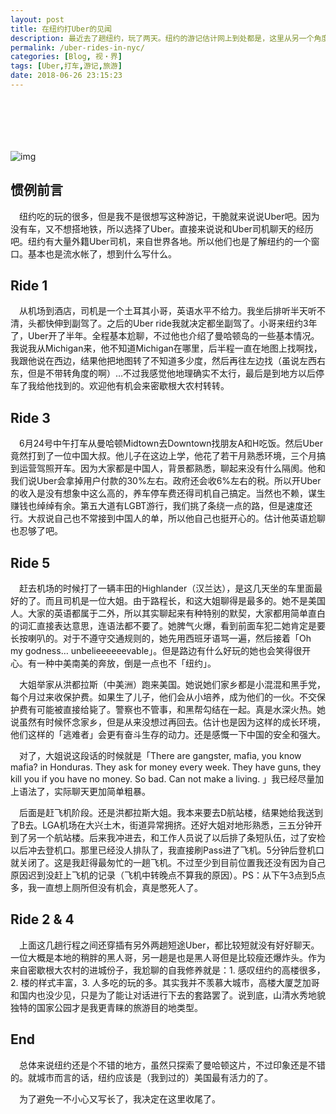 ```yaml
---
layout: post
title: 在纽约打Uber的见闻
description: 最近去了趟纽约，玩了两天。纽约的游记估计网上到处都是，这里从另一个角度写写游记吧。
permalink: /uber-rides-in-nyc/
categories: [Blog, 视・界]
tags: [Uber,打车,游记,旅游]
date: 2018-06-26 23:15:23 
---
```


# 　

![img]({{site.img-hosting}}/Pic4Post/uber-rides-in-nyc/nyc_prarade.jpg "NYC Parade")

## 惯例前言

　纽约吃的玩的很多，但是我不是很想写这种游记，干脆就来说说Uber吧。因为没有车，又不想搭地铁，所以选择了Uber。直接来说说和Uber司机聊天的经历吧。纽约有大量外籍Uber司机，来自世界各地。所以他们也是了解纽约的一个窗口。基本也是流水帐了，想到什么写什么。

## Ride 1

　从机场到酒店，司机是一个土耳其小哥，英语水平不给力。我坐后排听半天听不清，头都快伸到副驾了。之后的Uber ride我就决定都坐副驾了。小哥来纽约3年了，Uber开了半年。全程基本尬聊，不过他也介绍了曼哈顿岛的一些基本情况。我说我从Michigan来，他不知道Michigan在哪里，后半程一直在地图上找啊找，我跟他说在西边，结果他把地图转了不知道多少度，然后再往左边找（虽说左西右东，但是不带转角度的啊）…不过我感觉他地理确实不太行，最后是到地方以后停车了我给他找到的。欢迎他有机会来密歇根大农村转转。

## Ride 3

　6月24号中午打车从曼哈顿Midtown去Downtown找朋友A和H吃饭。然后Uber竟然打到了一位中国大叔。他儿子在这边上学，他花了若干月熟悉环境，三个月搞到运营驾照开车。因为大家都是中国人，背景都熟悉，聊起来没有什么隔阂。他和我们说Uber会拿掉用户付款的30%左右。政府还会收6%左右的税。所以开Uber的收入是没有想象中这么高的，养车停车费还得司机自己搞定。当然也不赖，谋生赚钱也绰绰有余。第五大道有LGBT游行，我们挑了条绕一点的路，但是速度还行。大叔说自己也不常接到中国人的单，所以他自己也挺开心的。估计他英语尬聊也忍够了吧。

## Ride 5

　赶去机场的时候打了一辆丰田的Highlander（汉兰达），是这几天坐的车里面最好的了。而且司机是一位大姐。由于路程长，和这大姐聊得是最多的。她不是美国人。大家的英语都属于二外，所以其实聊起来有种特别的默契，大家都用简单直白的词汇直接表达意思，连语法都不要了。她脾气火爆，看到前面车犯二她肯定是要长按喇叭的。对于不遵守交通规则的，她先用西班牙语骂一遍，然后接着「Oh my godness&#x2026; unbelieeeeeevable」。但是路边有什么好玩的她也会笑得很开心。有一种中美南美的奔放，倒是一点也不「纽约」。

　大姐举家从洪都拉斯（中美洲）跑来美国。她说她们家乡都是小混混和黑手党，每个月过来收保护费。如果生了儿子，他们会从小培养，成为他们的一伙。不交保护费有可能被直接给毙了。警察也不管事，和黑帮勾结在一起。真是水深火热。她说虽然有时候怀念家乡，但是从来没想过再回去。估计也是因为这样的成长环境，他们这样的「逃难者」会更有奋斗生存的动力。还是感慨一下中国的安全和强大。

　对了，大姐说这段话的时候就是「There are gangster, mafia, you know mafia? in Honduras. They ask for money every week. They have guns, they kill you if you have no money. So bad. Can not make a living. 」我已经尽量加上语法了，实际聊天更加简单粗暴。

　后面是赶飞机阶段。还是洪都拉斯大姐。我本来要去D航站楼，结果她给我送到了B去。LGA机场在大兴土木，街道异常拥挤。还好大姐对地形熟悉，三五分钟开到了另一个航站楼。后来我冲进去，和工作人员说了以后排了条短队伍，过了安检以后冲去登机口。那里已经没人排队了，我直接刷Pass进了飞机。5分钟后登机口就关闭了。这是我赶得最匆忙的一趟飞机。不过至少到目前位置我还没有因为自己原因迟到没赶上飞机的记录（飞机中转晚点不算我的原因）。PS：从下午3点到5点多，我一直想上厕所但没有机会，真是憋死人了。

## Ride 2 & 4

　上面这几趟行程之间还穿插有另外两趟短途Uber，都比较短就没有好好聊天。一位大概是本地的稍胖的黑人哥，另一趟是也是黑人哥但是比较瘦还爆炸头。作为来自密歇根大农村的进城份子，我尬聊的自我修养就是：1. 感叹纽约的高楼很多，2. 楼的样式丰富，3. 人多吃的玩的多。其实我并不羡慕大城市，高楼大厦芝加哥和国内也没少见，只是为了能让对话进行下去的套路罢了。说到底，山清水秀地貌独特的国家公园才是我更青睐的旅游目的地类型。

## End

　总体来说纽约还是个不错的地方，虽然只探索了曼哈顿这片，不过印象还是不错的。就城市而言的话，纽约应该是（我到过的）美国最有活力的了。

　为了避免一不小心又写长了，我决定在这里收尾了。
